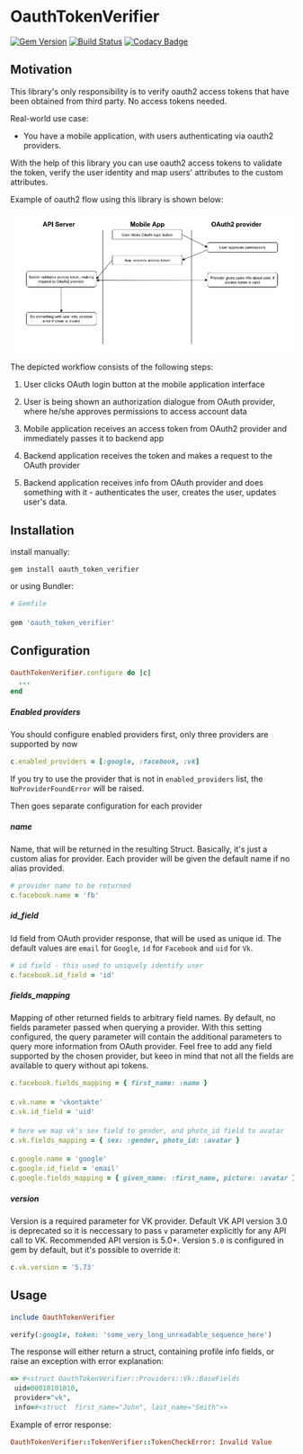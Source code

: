 # OauthTokenVerifier

[![Gem Version](https://badge.fury.io/rb/oauth_token_verifier.svg)](https://badge.fury.io/rb/oauth_token_verifier)
[![Build Status](https://travis-ci.org/Shkrt/oauth_token_verifier.svg?branch=master)](https://travis-ci.org/Shkrt/oauth_token_verifier)
[![Codacy Badge](https://api.codacy.com/project/badge/Grade/7458de9e473f4a7188f8b17cdf8806b8)](https://www.codacy.com/app/zxcgpppmnn/oauth_token_verifier?utm_source=github.com&amp;utm_medium=referral&amp;utm_content=Shkrt/oauth_token_verifier&amp;utm_campaign=Badge_Grade)

## Motivation

This library's only responsibility is to verify oauth2 access tokens that have been obtained from third party.
No access tokens needed.

Real-world use case:

- You have a mobile application, with users authenticating via oauth2 providers.

With the help of this library you can use oauth2 access tokens to validate the token, verify the user identity and map users' attributes to the custom attributes.

Example of oauth2 flow using this library is shown below:

![alt text](https://github.com/Shkrt/oauth_token_verifier/raw/master/oauth2_flow.png "Flow example")

The depicted workflow consists of the following steps:

1. User clicks OAuth login button at the mobile application interface

2. User is being shown an authorization dialogue from OAuth provider, where he/she approves permissions to access account data

3. Mobile application receives an access token from OAuth2 provider and immediately passes it to backend app

4. Backend application receives the token and makes a request to the OAuth provider

5. Backend application receives info from OAuth provider and does something with it - authenticates the user, creates the user, updates user's data.

## Installation

install manually:

```shell
gem install oauth_token_verifier
```

or using Bundler:

```ruby
# Gemfile

gem 'oauth_token_verifier'
```

## Configuration

```ruby
OauthTokenVerifier.configure do |c|
  ...
end
```

##### Enabled providers

You should configure enabled providers first, only three providers are supported by now

```ruby
c.enabled_providers = [:google, :facebook, :vk]
```

If you try to use the provider that is not in `enabled_providers` list, the `NoProviderFoundError` will be raised.

Then goes separate configuration for each provider

##### name

Name, that will be returned in the resulting Struct. Basically, it's just a custom alias for provider. Each provider
will be given the default name if no alias provided.

```ruby
# provider name to be returned
c.facebook.name = 'fb'
```

##### id_field

Id field from OAuth provider response, that will be used as unique id. The default values are `email` for `Google`,
`id` for `Facebook` and `uid` for `Vk`.

```ruby
# id field - this used to uniquely identify user
c.facebook.id_field = 'id'
```
##### fields_mapping

Mapping of other returned fields to arbitrary field names.
By default, no fields parameter passed when querying a provider. With this setting configured, the query parameter will
contain the additional parameters to query more information from OAuth provider.
Feel free to add any field supported by the chosen provider, but keeo in mind that not all the fields are available to
query without api tokens.

```ruby
c.facebook.fields_mapping = { first_name: :name }

c.vk.name = 'vkontakte'
c.vk.id_field = 'uid'

# here we map vk's sex field to gender, and photo_id field to avatar
c.vk.fields_mapping = { sex: :gender, photo_id: :avatar }

c.google.name = 'google'
c.google.id_field = 'email'
c.google.fields_mapping = { given_name: :first_name, picture: :avatar }
```

##### version

Version is a required parameter for VK provider. Default VK API version 3.0 is deprecated so it is
neccessary to pass `v` parameter explicitly for any API call to VK. Recommended API version is 5.0+.
Version `5.0` is configured in gem by default, but it's possible to override it:

```ruby
c.vk.version = '5.73'
```


## Usage

```ruby
include OauthTokenVerifier
```

```ruby
verify(:google, token: 'some_very_long_unreadable_sequence_here')

```

The response will either return a struct, containing profile info fields, or raise an exception with error explanation:

```ruby
=> #<struct OauthTokenVerifier::Providers::Vk::BaseFields
 uid=00010101010,
 provider="vk",
 info=#<struct  first_name="John", last_name="Smith">>
```

Example of error response:

 ```ruby
OauthTokenVerifier::TokenVerifier::TokenCheckError: Invalid Value
```
